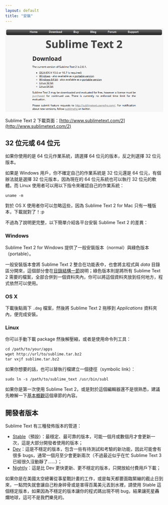 ```yaml
---
layout: default
title: "安裝"
---
```

![sublime-download](/images/sublime-download.png)

Sublime Text 2 下載頁面：[http://www.sublimetext.com/2](http://www.sublimetext.com/2)

## <span id="bits-or-64-bits">32 位元或 64 位元</span>

如果你使用的是 64 位元作業系統，請選擇 64 位元的版本，反之則選擇 32 位元版本。

如果是 Windows 用戶，你不確定自己的作業系統是 32 位元還是 64 位元，有個辦法就是選擇 32 位元版本，因為現在的 64 位元系統也可以執行 32 位元的軟體。而 Linux 使用者可以用以下指令來確認自己的作業系統：

    uname -m

對於 OS X 使用者你可以忽略這些，因為 Sublime Text 2 for Mac 只有一種版本，下載就對了！:p

不過為了說明更完整，以下簡單介紹各平台安裝 Sublime Text 2 的差異：

### <span id="windows">Windows</span>

Sublime Text 2 for Windows 提供了一般安裝版本（normal）與綠色版本（portable）。

一般安裝版本會將 Sublime Text 2 整合在功能表中，也會將主程式與 _data_ 目錄區分開來，這個部分會在[目錄結構一節](/basic-concepts#directories)說明；綠色版本則是將所有 Sublime Text 2 需要的檔案，全部合併到一個資料夾內，你可以將這個資料夾放到任何地方，程式依然可以使用。

### <span id="osx">OS X</span>

下載後點兩下 `.dmg` 檔案，然後將 Sublime Text 2 拖移到 _Applications_ 資料夾內，便完成安裝。

### <span id="linux">Linux</span>

你可以手動下載 package 然後解壓縮，或者是使用命令列工具：

    cd /path/to/your/apps
    wget http://url/to/sublime.tar.bz2
    tar vxjf sublime.tar.bz2

如果你想要的話，也可以替執行檔建立一個捷徑（symbolic link）：

    sudo ln -s /path/to/sublime_text /usr/bin/subl

如果你是第一次使用 Sublime Text 2，或是對於這個編輯器還不是很熟悉，建議先瞭解一下[基本概觀](/basic-concepts)這個章節的內容。

## <span id="for-developers">開發者版本</span>

Sublime Text 有三種發佈版本的管道：

* [Stable](http://www.sublimetext.com/2)（預設）：最穩定、最可靠的版本，可能一個月或數個月才會更新一次，這是大部分開發者使用的版本；
* [Dev](http://www.sublimetext.com/dev)：這是不穩定的版本，包含一些有待測試和考驗的新功能，因此可能會有很多 bugs，通常一個月至少會更新兩次（不過最近似乎在忙 Sublime Text 3 已經很久沒動靜了……）；
* [Nightly](http://www.sublimetext.com/nightly)：這是比 Dev 更快更新、更不穩定的版本，只開放給付費用戶下載；

如果你是在美國太空總署從事星戰計畫的工作，或是每天都要面臨緊繃的截止日到來，一點閃失就會讓自己粉身碎骨或是害得百萬美元丟到水裡，請使用 Stable 這個穩定版本，如果因為不穩定的版本讓你的程式碼出現不明 bug，結果讓死星轟爛地球，這可不是我們樂見的。
